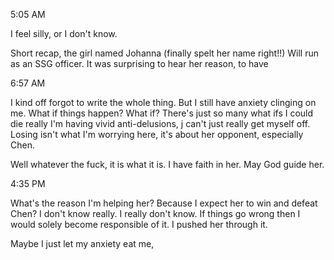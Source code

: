
5:05 AM

I feel silly, or I don't know.

Short recap, the girl named Johanna (finally spelt her name right!!) Will run as an SSG officer. It was surprising to hear her reason, to have

6:57 AM

I kind off forgot to write the whole thing. 
But I still have anxiety clinging on me.
What if things happen? What if?
There's just so many what ifs I could die really
I'm having vivid anti-delusions, j can't just really get myself off. 
Losing isn't what I'm worrying here, it's about her opponent, especially Chen.

Well whatever the fuck, it is what it is. I have faith in her. May God guide her.

4:35 PM

What's the reason I'm helping her? Because I expect her to win and defeat Chen? I don't know really. I really don't know. If things go wrong then I would solely become responsible of it. I pushed her through it.

Maybe I just let my anxiety eat me, 
